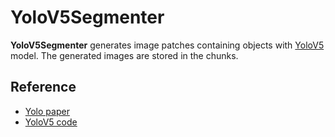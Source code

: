 
# YoloV5Segmenter

**YoloV5Segmenter** generates image patches containing objects with [YoloV5](https://github.com/ultralytics/yolov5) model. The generated images are stored in the chunks.  


## Reference
- [Yolo paper](https://arxiv.org/abs/1506.02640v5)
- [YoloV5 code](https://github.com/ultralytics/yolov5)
